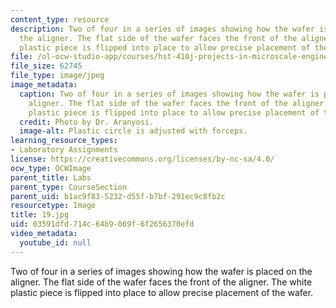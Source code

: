 ```yaml
---
content_type: resource
description: Two of four in a series of images showing how the wafer is placed on
  the aligner. The flat side of the wafer faces the front of the aligner. The white
  plastic piece is flipped into place to allow precise placement of the wafer.
file: /ol-ocw-studio-app/courses/hst-410j-projects-in-microscale-engineering-for-the-life-sciences-spring-2007/03591dfd714c64b9069f6f2656370efd_19.jpg
file_size: 62745
file_type: image/jpeg
image_metadata:
  caption: Two of four in a series of images showing how the wafer is placed on the
    aligner. The flat side of the wafer faces the front of the aligner. The white
    plastic piece is flipped into place to allow precise placement of the wafer.
  credit: Photo by Dr. Aranyosi.
  image-alt: Plastic circle is adjusted with forceps.
learning_resource_types:
- Laboratory Assignments
license: https://creativecommons.org/licenses/by-nc-sa/4.0/
ocw_type: OCWImage
parent_title: Labs
parent_type: CourseSection
parent_uid: b1ac9f83-5232-d55f-b7bf-291ec9c8fb2c
resourcetype: Image
title: 19.jpg
uid: 03591dfd-714c-64b9-069f-6f2656370efd
video_metadata:
  youtube_id: null
---
```

Two of four in a series of images showing how the wafer is placed on the aligner. The flat side of the wafer faces the front of the aligner. The white plastic piece is flipped into place to allow precise placement of the wafer.